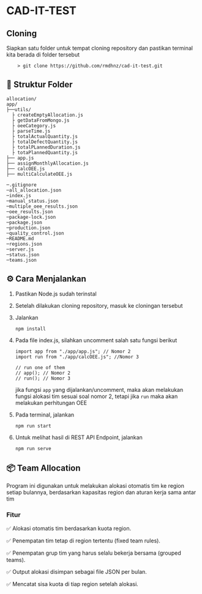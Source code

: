 # CAD-IT-TEST

## Cloning

Siapkan satu folder untuk tempat cloning repository dan pastikan terminal kita berada di folder tersebut

```shell
    > git clone https://github.com/rmdhnz/cad-it-test.git
```

## 🧠 Struktur Folder

```
allocation/
app/
├──utils/
  ├ createEmptyAllocation.js
  ├ getDataFromMongo.js
  ├ oeeCategory.js
  ├ parseTime.js
  ├ totalActualQuantity.js
  ├ totalDefectQuantity.js
  ├ totalPLannedDuration.js
  ├ totaPlannedQuantity.js
├── app.js
├── assignMonthlyAllocation.js
├── calcOEE.js
├── multiCalculateOEE.js

─.gitignore
─all_allocation.json
─index.js
─manual_status.json
─multiple_oee_results.json
─oee_results.json
─package-lock.json
─package.json
─production.json
─quality_control.json
─README.md
─regions.json
─server.js
─status.json
─teams.json
```

## ⚙️ Cara Menjalankan

1. Pastikan Node.js sudah terinstal
2. Setelah dilakukan cloning repository, masuk ke cloningan tersebut
3. Jalankan

   ```shell
   npm install
   ```

4. Pada file index.js, silahkan uncomment salah satu fungsi berikut

   ```shell
   import app from "./app/app.js"; // Nomor 2
   import run from "./app/calcOEE.js"; //Nomor 3

   // run one of them
   // app(); // Nomor 2
   // run(); // Nomor 3
   ```

   jika fungsi `app` yang dijalankan/uncomment, maka akan melakukan fungsi alokasi tim sesuai soal nomor 2, tetapi jika `run` maka akan melakukan perhitungan OEE

5. Pada terminal, jalankan

   ```shell
   npm run start
   ```

6. Untuk melihat hasil di REST API Endpoint, jalankan
   ```shell
   npm run serve
   ```

## 📦 Team Allocation

Program ini digunakan untuk melakukan alokasi otomatis tim ke region setiap bulannya, berdasarkan kapasitas region dan aturan kerja sama antar tim

### Fitur

✅ Alokasi otomatis tim berdasarkan kuota region.

✅ Penempatan tim tetap di region tertentu (fixed team rules).

✅ Penempatan grup tim yang harus selalu bekerja bersama (grouped teams).

✅ Output alokasi disimpan sebagai file JSON per bulan.

✅ Mencatat sisa kuota di tiap region setelah alokasi.
